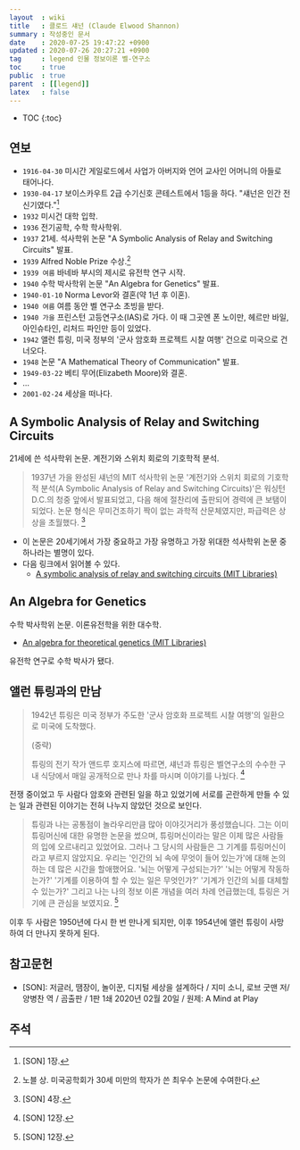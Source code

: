 ```yaml
---
layout  : wiki
title   : 클로드 섀넌 (Claude Elwood Shannon)
summary : 작성중인 문서
date    : 2020-07-25 19:47:22 +0900
updated : 2020-07-26 20:27:21 +0900
tag     : legend 인물 정보이론 벨-연구소
toc     : true
public  : true
parent  : [[legend]]
latex   : false
---
```

* TOC
{:toc}

## 연보

- `1916-04-30` 미시간 게일로드에서 사업가 아버지와 언어 교사인 어머니의 아들로 태어나다.
- `1930-04-17` 보이스카우트 2급 수기신호 콘테스트에서 1등을 하다. "섀넌은 인간 전신기였다."[^SON-1]
- `1932` 미시건 대학 입학.
- `1936` 전기공학, 수학 학사학위.
- `1937` 21세. 석사학위 논문 "A Symbolic Analysis of Relay and Switching Circuits" 발표.
- `1939` Alfred Noble Prize 수상.[^noble-prize]
- `1939 여름` 바네바 부시의 제시로 유전학 연구 시작.
- `1940` 수학 박사학위 논문 "An Algebra for Genetics" 발표.
- `1940-01-10` Norma Levor와 결혼(약 1년 후 이혼).
- `1940 여름` 여름 동안 벨 연구소 초빙을 받다.
- `1940 가을` 프린스턴 고등연구소(IAS)로 가다. 이 때 그곳엔 폰 노이만, 헤르만 바일, 아인슈타인, 리처드 파인만 등이 있었다.
- `1942` 앨런 튜링, 미국 정부의 '군사 암호화 프로젝트 시찰 여행' 건으로 미국으로 건너오다.
- `1948` 논문 "A Mathematical Theory of Communication" 발표.
- `1949-03-22` 베티 무어(Elizabeth Moore)와 결혼.
- ...
- `2001-02-24` 세상을 떠나다.

## A Symbolic Analysis of Relay and Switching Circuits

21세에 쓴 석사학위 논문. 계전기와 스위치 회로의 기호학적 분석.

> 1937년 가을 완성된 섀넌의 MIT 석사학위 논문 '계전기와 스위치 회로의 기호학적 분석(A Symbolic Analysis of Relay and Switching Circuits)'은 워싱턴 D.C.의 청중 앞에서 발표되었고,
다음 해에 절찬리에 출판되어 경력에 큰 보탬이 되었다.
논문 형식은 무미건조하기 짝이 없는 과학적 산문체였지만, 파급력은 상상을 초월했다.
[^SON-4]

- 이 논문은 20세기에서 가장 중요하고 가장 유명하고 가장 위대한 석사학위 논문 중 하나라는 별명이 있다.
- 다음 링크에서 읽어볼 수 있다.
    - [A symbolic analysis of relay and switching circuits (MIT Libraries)]( https://dspace.mit.edu/handle/1721.1/11173 )

## An Algebra for Genetics

수학 박사학위 논문. 이론유전학을 위한 대수학.

- [An algebra for theoretical genetics (MIT Libraries)]( https://dspace.mit.edu/handle/1721.1/11174 )

유전학 연구로 수학 박사가 됐다.

## 앨런 튜링과의 만남

> 1942년 튜링은 미국 정부가 주도한 '군사 암호화 프로젝트 시찰 여행'의 일환으로 미국에 도착했다.
>
> (중략)
>
> 튜링의 전기 작가 앤드루 호지스에 따르면, 섀넌과 튜링은 벨연구소의 수수한 구내 식당에서 매일 공개적으로 만나 차를 마시며 이야기를 나눴다.
[^SON-12]

전쟁 중이었고 두 사람다 암호와 관련된 일을 하고 있었기에 서로를 곤란하게 만들 수 있는 일과 관련된 이야기는 전혀 나누지 않았던 것으로 보인다.

> 튜링과 나는 공통점이 놀라우리만큼 많아 이야깃거리가 풍성했습니다.
그는 이미 튜링머신에 대한 유명한 논문을 썼으며, 튜링머신이라는 말은 이제 많은 사람들의 입에 오르내리고 있었어요.
그러나 그 당시의 사람들은 그 기계를 튜링머신이라고 부르지 않았지요.
우리는 '인간의 뇌 속에 무엇이 들어 있는가'에 대해 논의하는 데 많은 시간을 할애했어요.
'뇌는 어떻게 구성되는가?' '뇌는 어떻게 작동하는가?' '기계를 이용하여 할 수 있는 일은 무엇인가?'
'기계가 인간의 뇌를 대체할 수 있는가?'
그리고 나는 나의 정보 이론 개념을 여러 차례 언급했는데, 튜링은 거기에 큰 관심을 보였지요.
[^SON-12]

이후 두 사람은 1950년에 다시 한 번 만나게 되지만, 이후 1954년에 앨런 튜링이 사망하여 더 만나지 못하게 된다.


## 참고문헌

- [SON]: 저글러, 땜장이, 놀이꾼, 디지털 세상을 설계하다 / 지미 소니, 로브 굿맨 저/양병찬 역 / 곰출판 / 1판 1쇄 2020년 02월 20일 / 원제: A Mind at Play

## 주석

[^SON-1]: [SON] 1장.
[^SON-4]: [SON] 4장.
[^SON-12]: [SON] 12장.
[^noble-prize]: 노블 상. 미국공학회가 30세 미만의 학자가 쓴 최우수 논문에 수여한다.

